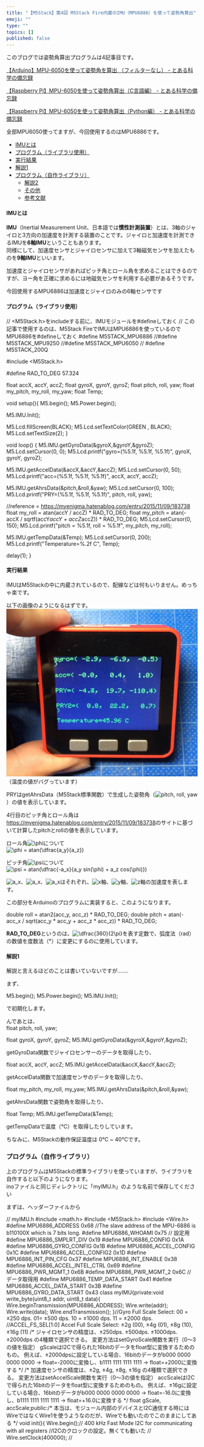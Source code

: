 ```yaml
---
title: "【M5Stack】第4回 M5Stack Fire内蔵のIMU（MPU6886）を使って姿勢角算出"
emoji: ""
type: ""
topics: []
published: false
---
```


このブログでは姿勢角算出プログラムは4記事目です。

[【Arduino】MPU-6050を使って姿勢角を算出 （フィルターなし） - とある科学の備忘録](https://shizenkarasuzon.hatenablog.com/entry/2019/02/16/170706)

[【Raspberry Pi】MPU-6050を使って姿勢角算出（C言語編） - とある科学の備忘録](https://shizenkarasuzon.hatenablog.com/entry/2019/03/06/171256)  
  
[【Raspberry Pi】MPU-6050を使って姿勢角算出（Python編） - とある科学の備忘録](https://shizenkarasuzon.hatenablog.com/entry/2019/03/06/163906)  
  
全部MPU6050使ってますが、今回使用するのはMPU6886です。  
  
* [IMUとは](#IMUとは)
* [プログラム（ライブラリ使用）](#プログラムライブラリ使用)
* [実行結果](#実行結果)
* [解説1](#解説1)
* [プログラム（自作ライブラリ）](#プログラム自作ライブラリ)  
   * [解説2](#解説2)  
   * [その他](#その他)  
   * [参考文献](#参考文献)

#### IMUとは

**IMU**（Inertial Measurement Unit、日本語では**慣性計測装置**）とは、3軸のジャイロと3方向の加速度を計測する装置のことです。ジャイロと加速度を計測できるIMUを**6軸IMU**ということもあります。  
同様にして、加速度センサとジャイロセンサに加えて3軸磁気センサを加えたものを**9軸IMU**といいます。

加速度とジャイロセンサがあればピッチ角とロール角を求めることはできるのですが、ヨー角を正確に求めるには地磁気センサを利用する必要があるそうです。

今回使用するMPU6886は加速度とジャイロのみの6軸センサです  
  
  
#### プログラム（ライブラリ使用）

// <M5Stack.h>をincludeする前に、IMUモジュールを#defineしておく
// この記事で使用するのは、M5Stack FireでIMUはMPU6886を使っているのでMPU6886を#defineしておく
#define M5STACK_MPU6886 
//#define M5STACK_MPU9250 
//#define M5STACK_MPU6050
// #define M5STACK_200Q

#include <M5Stack.h>

#define RAD_TO_DEG 57.324

float accX, accY, accZ;
float gyroX, gyroY, gyroZ;
float pitch, roll, yaw;
float my_pitch, my_roll, my_yaw;
float Temp;


void setup(){
  M5.begin();
  M5.Power.begin();
    
  M5.IMU.Init();

  M5.Lcd.fillScreen(BLACK);
  M5.Lcd.setTextColor(GREEN , BLACK);
  M5.Lcd.setTextSize(2);
}

void loop() {
  M5.IMU.getGyroData(&gyroX,&gyroY,&gyroZ);
  M5.Lcd.setCursor(0, 0);
  M5.Lcd.printf("gyro=(%5.1f, %5.1f, %5.1f)", gyroX, gyroY, gyroZ);
  
  M5.IMU.getAccelData(&accX,&accY,&accZ);
  M5.Lcd.setCursor(0, 50);
  M5.Lcd.printf("acc=(%5.1f, %5.1f, %5.1f)", accX, accY, accZ);
  
  M5.IMU.getAhrsData(&pitch,&roll,&yaw);
  M5.Lcd.setCursor(0, 100);
  M5.Lcd.printf("PRY=(%5.1f, %5.1f, %5.1f)", pitch, roll, yaw);

  //reference = https://myenigma.hatenablog.com/entry/2015/11/09/183738
  float my_roll = atan(accY / accZ) * RAD_TO_DEG;
  float my_pitch = atan(-accX / sqrtf(accY*accY + accZ*accZ)) * RAD_TO_DEG;
  M5.Lcd.setCursor(0, 150);
  M5.Lcd.printf("pitch = %5.1f, roll = %5.1f", my_pitch, my_roll);


  M5.IMU.getTempData(&Temp);
  M5.Lcd.setCursor(0, 200);
  M5.Lcd.printf("Temperature=%.2f C", Temp);
  
  delay(1);
}
  
  
#### 実行結果

IMUはM5Stackの中に内蔵されているので、配線などは何もいりません。めっちゃ楽です。

以下の画像のようになるはずです。  
![f:id:pythonjacascript:20200519120820j:plain](/images/ppythonjacascript2020051920200519120820.jpg "f:id:pythonjacascript:20200519120820j:plain")  
（温度の値がバグっています）  

PRYはgetAhrsData（M5Stack標準関数）で生成した姿勢角（![ pitch,  roll,  yaw](https://chart.apis.google.com/chart?cht=tx&chl=%20pitch%2C%20%20roll%2C%20%20yaw) ）の値を表示しています。

4行目のピッチ角とロール角は<https://myenigma.hatenablog.com/entry/2015/11/09/183738>のサイトに基づいて計算したpitchとrollの値を表示しています。

  
ロール角![\phi](https://chart.apis.google.com/chart?cht=tx&chl=%5Cphi)について  
![\phi = atan(\dfrac{a_y}{a_z})](https://chart.apis.google.com/chart?cht=tx&chl=%5Cphi%20%3D%20atan%28%5Cdfrac%7Ba_y%7D%7Ba_z%7D%29)

ピッチ角![\psi](https://chart.apis.google.com/chart?cht=tx&chl=%5Cpsi)について  
![\psi = atan(\dfrac{-a_x}{a_y sin(\phi) + a_z cos(\phi)})](https://chart.apis.google.com/chart?cht=tx&chl=%5Cpsi%20%3D%20atan%28%5Cdfrac%7B-a_x%7D%7Ba_y%20sin%28%5Cphi%29%20%2B%20a_z%20cos%28%5Cphi%29%7D%29)

![a_x](https://chart.apis.google.com/chart?cht=tx&chl=a_x)、![a_x](https://chart.apis.google.com/chart?cht=tx&chl=a_x)、![a_x](https://chart.apis.google.com/chart?cht=tx&chl=a_x)はそれぞれ、![x](https://chart.apis.google.com/chart?cht=tx&chl=x)軸、![y](https://chart.apis.google.com/chart?cht=tx&chl=y)軸、![z](https://chart.apis.google.com/chart?cht=tx&chl=z)軸の加速度を表します。

この部分をArduinoのプログラムに実装すると、このようになります。

double roll  = atan2(acc_y, acc_z) * RAD_TO_DEG;
double pitch = atan(-acc_x / sqrt(acc_y * acc_y + acc_z * acc_z)) * RAD_TO_DEG;

**RAD\_TO\_DEG**というのは、![\dfrac{360}{2\pi}](https://chart.apis.google.com/chart?cht=tx&chl=%5Cdfrac%7B360%7D%7B2%5Cpi%7D)を表す定数で、弧度法（rad）の数値を度数法（°）に変更にするのに使用しています。  
  
  
#### 解説1

解説と言えるほどのことは書いていないですが.......

まず、

M5.begin();
M5.Power.begin();
M5.IMU.Init();

で初期化します。

んであとは、  
float pitch, roll, yaw;  
  
float gyroX, gyroY, gyroZ;
M5.IMU.getGyroData(&gyroX,&gyroY,&gyroZ);

getGyroData関数でジャイロセンサーのデータを取得したり、  
  
float accX, accY, accZ;
M5.IMU.getAccelData(&accX,&accY,&accZ);

getAccelData関数で加速度センサのデータを取得したり、  
  
float my_pitch, my_roll, my_yaw;
M5.IMU.getAhrsData(&pitch,&roll,&yaw);

getAhrsData関数で姿勢角を取得したり、  
  
float Temp;
M5.IMU.getTempData(&Temp);

getTempDataで温度（℃）を取得したりしています。

ちなみに、M5Stackの動作保証温度は 0℃ \~ 40℃です。  
  
  
### プログラム（自作ライブラリ）

上のプログラムはM5Stackの標準ライブラリを使っていますが、ライブラリを自作すると以下のようになります。  
inoファイルと同じディレクトリに「myIMU.h」のような名前で保存してください

まずは、ヘッダーファイルから

// myIMU.h #include <math.h> #include <M5Stack.h> #include <Wire.h> #define MPU6886\_ADDRESS 0x68 //The slave address of the MPU-6886 is b110100X which is 7 bits long. #define MPU6886\_WHOAMI 0x75 // 設定用 #define MPU6886\_SMPLRT\_DIV 0x19 #define MPU6886\_CONFIG 0x1A #define MPU6886\_GYRO\_CONFIG 0x1B #define MPU6886\_ACCEL\_CONFIG 0x1C #define MPU6886\_ACCEL\_CONFIG2 0x1D #define MPU6886\_INT\_PIN\_CFG 0x37 #define MPU6886\_INT\_ENABLE 0x38 #define MPU6886\_ACCEL\_INTEL\_CTRL 0x69 #define MPU6886\_PWR\_MGMT\_1 0x6B #define MPU6886\_PWR\_MGMT\_2 0x6C // データ取得用 #define MPU6886\_TEMP\_DATA\_START 0x41 #define MPU6886\_ACCEL\_DATA\_START 0x3B #define MPU6886\_GYRO\_DATA\_START 0x43 class myIMU{private:void write\_byte(uint8\_t addr, uint8\_t data){ Wire.beginTransmission(MPU6886\_ADDRESS); Wire.write(addr); Wire.write(data); Wire.endTransmission(); }//Gyro Full Scale Select: 00 = ±250 dps. 01= ±500 dps. 10 = ±1000 dps. 11 = ±2000 dps. //ACCEL\_FS\_SEL\[1:0\] Accel Full Scale Select: ±2g (00), ±4g (01), ±8g (10), ±16g (11) /\*  ジャイロセンサの精度は、±250dps. ±500dps. ±1000dps. ±2000dps の4種類で選択できる。  変更方法はsetGyroScale関数を実行（0～3の値を指定）  gScaleはI2Cで得られた16bitのデータをfloat型に変換するためのもの。  例えば、±2000dpsに設定している場合、16bitのデータがb000 0000 0000 0000 → float=-2000に変換し、b1111 1111 1111 1111 → float=+2000に変換する  \*/ /\*  加速度センサの精度は、±2g, ±4g, ±8g, ±16g の4種類で選択できる。  変更方法はsetAccelScale関数を実行（0～3の値を指定）  accScaleはI2Cで得られた16bitのデータをfloat型に変換するためのもの。  例えば、±16gに設定している場合、16bitのデータがb000 0000 0000 0000 → float=-16.0に変換し、b1111 1111 1111 1111 → float=+16.0に変換する  \*/ float gScale, accScale;public:/\*  本当は、モジュール内部のデバイスとI2C通信する時にはWireではなくWire1を使うようなのだが、Wireでも動いたのでこのままにしてある  \*/ void init(){ Wire.begin();// 400 kHz Fast Mode I2C for communicating with all registers //I2Cのクロックの設定。無くても動いた // Wire.setClock(400000); //